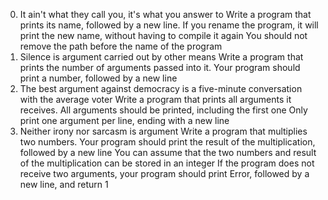 0. It ain't what they call you, it's what you answer to
	Write a program that prints its name, followed by a new line.
If you rename the program, it will print the new name, without having to compile it again
You should not remove the path before the name of the program
1. Silence is argument carried out by other means
	Write a program that prints the number of arguments passed into it.
Your program should print a number, followed by a new line
2. The best argument against democracy is a five-minute conversation with the average voter
	Write a program that prints all arguments it receives.
All arguments should be printed, including the first one
Only print one argument per line, ending with a new line
3. Neither irony nor sarcasm is argument
	Write a program that multiplies two numbers.
Your program should print the result of the multiplication, followed by a new line
You can assume that the two numbers and result of the multiplication can be stored in an integer
If the program does not receive two arguments, your program should print Error, followed by a new line, and return 1
